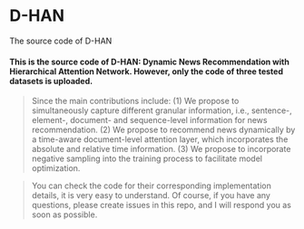 # D-HAN
The source code of D-HAN

#### This is the source code of D-HAN: Dynamic News Recommendation with Hierarchical Attention Network. However, only the code of three tested datasets is uploaded.

> Since the main contributions include: (1) We propose to simultaneously capture different granular information, i.e., sentence-, element-, document- and sequence-level information for news recommendation. (2) We propose to recommend news dynamically by a time-aware document-level attention layer, which incorporates the absolute and relative time information. (3) We propose to incorporate negative sampling into the training process to facilitate model optimization.

> You can check the code for their corresponding implementation details, it is very easy to understand. Of course, if you have any questions, please create issues in this repo, and I will respond you as soon as possible.
